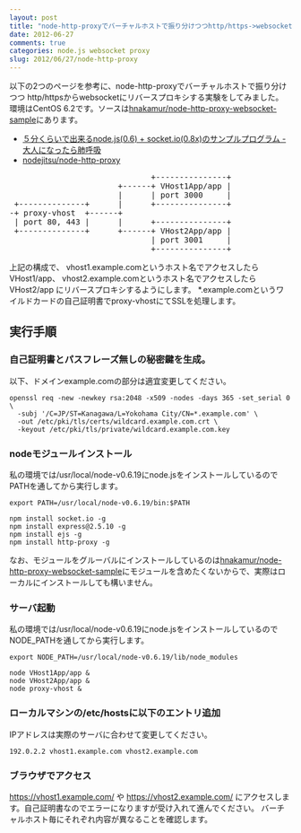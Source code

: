 ```yaml
---
layout: post
title: "node-http-proxyでバーチャルホストで振り分けつつhttp/https->websocketリバースプロキシの実験"
date: 2012-06-27
comments: true
categories: node.js websocket proxy
slug: 2012/06/27/node-http-proxy
---
```

以下の2つのページを参考に、node-http-proxyでバーチャルホストで振り分けつつ
http/httpsからwebsocketにリバースプロキシする実験をしてみました。
環境はCentOS 6.2です。ソースは[hnakamur/node-http-proxy-websocket-sample](https://github.com/hnakamur/node-http-proxy-websocket-sample)にあります。

* [５分くらいで出来るnode.js(0.6) + socket.io(0.8x)のサンプルプログラム - 大人になったら肺呼吸](http://d.hatena.ne.jp/replication/20111108/1320762287)
* [nodejitsu/node-http-proxy](https://github.com/nodejitsu/node-http-proxy)


<pre>
                              +---------------+
                       +------+ VHost1App/app |
                       |      | port 3000     |
 +--------------+      |      +---------------+
-+ proxy-vhost  +------+
 | port 80, 443 |      |      +---------------+
 +--------------+      +------+ VHost2App/app |
                              | port 3001     |
                              +---------------+
</pre>

上記の構成で、
vhost1.example.comというホスト名でアクセスしたらVHost1/app、
vhost2.example.comというホスト名でアクセスしたらVHost2/app
にリバースプロキシするようにします。
\*.example.comというワイルドカードの自己証明書でproxy-vhostにてSSLを処理します。


## 実行手順

### 自己証明書とパスフレーズ無しの秘密鍵を生成。

以下、ドメインexample.comの部分は適宜変更してください。

```
openssl req -new -newkey rsa:2048 -x509 -nodes -days 365 -set_serial 0 \
  -subj '/C=JP/ST=Kanagawa/L=Yokohama City/CN=*.example.com' \
  -out /etc/pki/tls/certs/wildcard.example.com.crt \
  -keyout /etc/pki/tls/private/wildcard.example.com.key
```

### nodeモジュールインストール

私の環境では/usr/local/node-v0.6.19にnode.jsをインストールしているのでPATHを通してから実行します。
```
export PATH=/usr/local/node-v0.6.19/bin:$PATH
```

```
npm install socket.io -g
npm install express@2.5.10 -g
npm install ejs -g
npm install http-proxy -g
```
なお、モジュールをグルーバルにインストールしているのは[hnakamur/node-http-proxy-websocket-sample](https://github.com/hnakamur/node-http-proxy-websocket-sample)にモジュールを含めたくないからで、実際はローカルにインストールしても構いません。

### サーバ起動

私の環境では/usr/local/node-v0.6.19にnode.jsをインストールしているのでNODE_PATHを通してから実行します。
```
export NODE_PATH=/usr/local/node-v0.6.19/lib/node_modules
```

```
node VHost1App/app &
node VHost2App/app &
node proxy-vhost &
```


### ローカルマシンの/etc/hostsに以下のエントリ追加

IPアドレスは実際のサーバに合わせて変更してください。

```
192.0.2.2 vhost1.example.com vhost2.example.com
```

### ブラウザでアクセス

https://vhost1.example.com/
や
https://vhost2.example.com/
にアクセスします。自己証明書なのでエラーになりますが受け入れて進んでください。
バーチャルホスト毎にそれぞれ内容が異なることを確認します。
